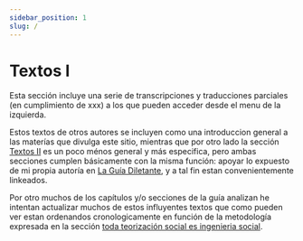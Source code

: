 ```yaml
---
sidebar_position: 1
slug: /
---
```



#  Textos I

Esta sección incluye una serie de transcripciones y traducciones parciales (en cumplimiento de xxx) a los que pueden acceder desde el menu de la izquierda.

Estos textos de otros autores se incluyen como una introduccion general a las materías que divulga este sitio, mientras que por otro lado la sección <a href="/textosII/guerra" class="lnk">Textos II</a> es un poco ménos general y más especifica, pero ambas secciones cumplen básicamente con la misma función: apoyar lo expuesto de mi propia autoría en <a href="/" class="lnk">La Guía Diletante</a>, y a tal fin estan convenientemente linkeados.

Por otro muchos de los capítulos y/o secciones de la guía analizan he intentan actualizar muchos de estos influyentes textos que como pueden ver estan ordenandos cronologicamente en función de la metodología expresada en la sección <span class="lnk">[toda teorización social es ingenieria social](/#toda-teorización-social-es-ingenieria-social)</span>. 






